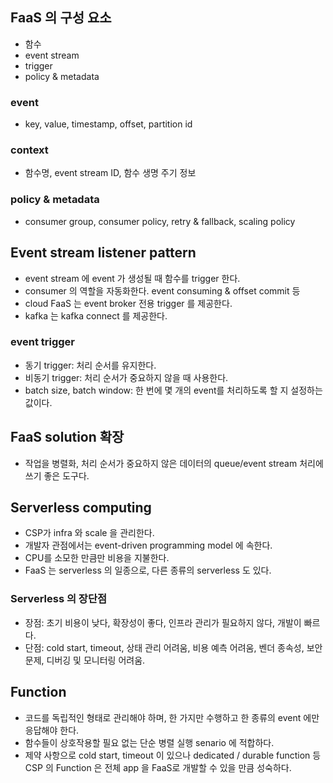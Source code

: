 ## FaaS 의 구성 요소
- 함수
- event stream
- trigger
- policy & metadata

### event
- key, value, timestamp, offset, partition id

### context
- 함수명, event stream ID, 함수 생명 주기 정보

### policy & metadata
- consumer group, consumer policy, retry & fallback, scaling policy

## Event stream listener pattern
- event stream 에 event 가 생성될 때 함수를 trigger 한다.
- consumer 의 역할을 자동화한다. event consuming & offset commit 등
- cloud FaaS 는 event broker 전용 trigger 를 제공한다.
- kafka 는 kafka connect 를 제공한다.

### event trigger
- 동기 trigger: 처리 순서를 유지한다.
- 비동기 trigger: 처리 순서가 중요하지 않을 때 사용한다.
- batch size, batch window: 한 번에 몇 개의 event를 처리하도록 할 지 설정하는 값이다.

## FaaS solution 확장
- 작업을 병렬화, 처리 순서가 중요하지 않은 데이터의 queue/event stream 처리에 쓰기 좋은 도구다.

## Serverless computing
- CSP가 infra 와 scale 을 관리한다.
- 개발자 관점에서는 event-driven programming model 에 속한다.
- CPU를 소모한 만큼만 비용을 지불한다.
- FaaS 는 serverless 의 일종으로, 다른 종류의 serverless 도 있다.

### Serverless 의 장단점
- 장점: 초기 비용이 낮다, 확장성이 좋다, 인프라 관리가 필요하지 않다, 개발이 빠르다.
- 단점: cold start, timeout, 상태 관리 어려움, 비용 예측 어려움, 벤더 종속성, 보안 문제, 디버깅 및 모니터링 어려움.

## Function
- 코드를 독립적인 형태로 관리해야 하며, 한 가지만 수행하고 한 종류의 event 에만 응답해야 한다.
- 함수들이 상호작용할 필요 없는 단순 병렬 실행 senario 에 적합하다.
- 제약 사항으로 cold start, timeout 이 있으나 dedicated / durable function 등 CSP 의 Function 은 전체 app 을 FaaS로 개발할 수 있을 만큼 성숙하다.
